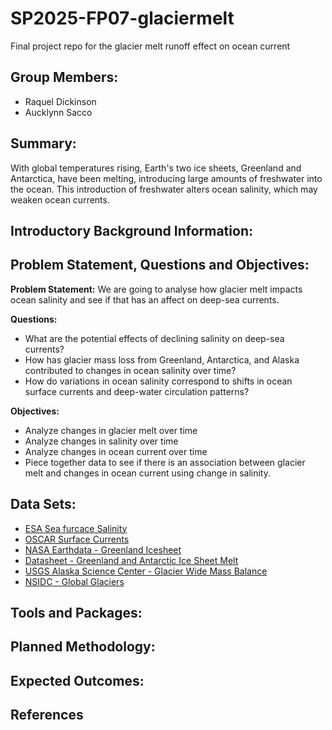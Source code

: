 # SP2025-FP07-glaciermelt
Final project repo for the glacier melt runoff effect on ocean current 

## Group Members:
- Raquel Dickinson
- Aucklynn Sacco

## Summary:
With global temperatures rising, Earth's two ice sheets, Greenland and Antarctica, have been melting, introducing large amounts of freshwater into the ocean. This introduction of freshwater alters ocean salinity, which may weaken ocean currents.

## Introductory Background Information:

## Problem Statement, Questions and Objectives: 

**Problem Statement:** We are going to analyse how glacier melt impacts ocean salinity and see if that has an affect on deep-sea currents. 

**Questions:**  
- What are the potential effects of declining salinity on deep-sea currents?
- How has glacier mass loss from Greenland, Antarctica, and Alaska contributed to changes in ocean salinity over time?
- How do variations in ocean salinity correspond to shifts in ocean surface currents and deep-water circulation patterns?

**Objectives:**
- Analyze changes in glacier melt over time 
- Analyze changes in salinity over time
- Analyze changes in ocean current over time
- Piece together data to see if there is an association between glacier melt and changes in ocean current using change in salinity. 

## Data Sets: 
- [ESA Sea furcace Salinity](https://catalogue.ceda.ac.uk/uuid/ecc355e395ed4c5597c613ae7f9c53b0/)
- [OSCAR Surface Currents](https://podaac.jpl.nasa.gov/dataset/OSCAR_L4_OC_INTERIM_V2.0)
- [NASA Earthdata - Greenland Icesheet](https://cmr.earthdata.nasa.gov/search/concepts/C2548143452-FEDEO.html)
- [Datasheet - Greenland and Antarctic Ice Sheet Melt](https://www.nasa.gov/wp-content/uploads/2023/06/antarcticicemass-classroomdatasheet.pdf?emrc=636650)
- [USGS Alaska Science Center - Glacier Wide Mass Balance](https://alaska.usgs.gov/products/data.php?dataid=79)
- [NSIDC - Global Glaciers](https://nsidc.org/data/glims)

## Tools and Packages:

## Planned Methodology:

## Expected Outcomes:

## References
